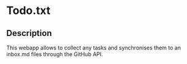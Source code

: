 # Todo.txt

## Description

This webapp allows to collect any tasks and synchronises them to an inbox.md files through the GitHub API.
